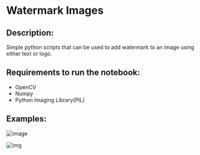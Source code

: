 # Watermark Images

## Description:
Simple python scripts that can be used to add watermark to an image using either text or logo.

## Requirements to run the notebook:

* OpenCV
* Numpy
* Python Imaging Library(PIL)

## Examples:

![image](https://i.ibb.co/DRXgKT2/Foodcover.png)

![img](https://i.ibb.co/YyHyhDR/SkyCover.png)
